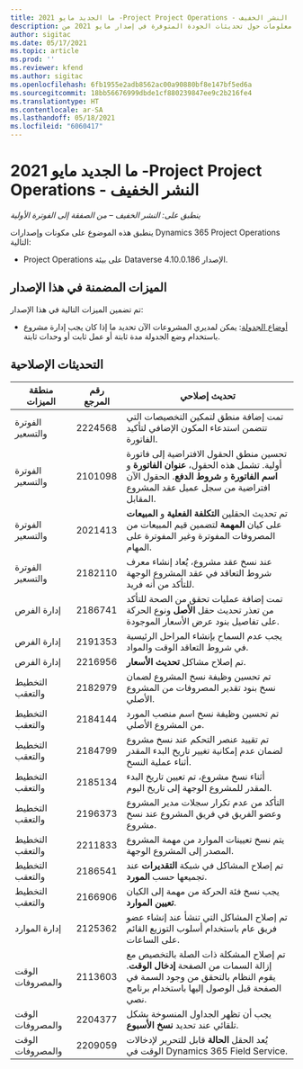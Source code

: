 ```yaml
---
title: ما الجديد مايو 2021 -Project Project Operations - النشر الخفيف
description: يوفر هذا الموضوع معلومات حول تحديثات الجودة المتوفرة في إصدار مايو 2021 من Project Operations - النشر الخفيف.
author: sigitac
ms.date: 05/17/2021
ms.topic: article
ms.prod: ''
ms.reviewer: kfend
ms.author: sigitac
ms.openlocfilehash: 6fb1955e2adb8562ac00a90880bf8e147bf5ed6a
ms.sourcegitcommit: 18bb56676999dbde1cf880239847ee9c2b216fe4
ms.translationtype: HT
ms.contentlocale: ar-SA
ms.lasthandoff: 05/18/2021
ms.locfileid: "6060417"
---
```

# <a name="whats-new-may-2021---project-operations-lite-deployment"></a>ما الجديد مايو 2021 -Project Project Operations - النشر الخفيف

_ينطبق على: النشر الخفيف – من الصفقة إلى الفوترة الأولية_

ينطبق هذه الموضوع على مكونات وإصدارات Dynamics 365 Project Operations التالية:

   - Project Operations على بيئة Dataverse الإصدار 4.10.0.186.

## <a name="features-included-in-this-release"></a>الميزات المضمنة في هذا الإصدار

تم تضمين الميزات التالية في هذا الإصدار:

- [أوضاع الجدولة](../../project-management/scheduling-modes.md): يمكن لمديري المشروعات الآن تحديد ما إذا كان يجب إدارة مشروع باستخدام وضع الجدولة مدة ثابتة أو عمل ثابت أو وحدات ثابتة.

## <a name="quality-updates"></a>التحديثات الإصلاحية

| **منطقة الميزات** | **رقم المرجع** | **تحديث إصلاحي** |
| --- | --- | --- |
| الفوترة والتسعير | 2224568  | تمت إضافة منطق لتمكين التخصيصات التي تتضمن استدعاء المكون الإضافي لتأكيد الفاتورة. |
| الفوترة والتسعير | 2101098 | تحسين منطق الحقول الافتراضية إلى فاتورة أولية. تشمل هذه الحقول، **عنوان الفاتورة** و **اسم الفاتورة** و **شروط الدفع**. الحقول الآن افتراضية من سجل عميل عقد المشروع المقابل. |
| الفوترة والتسعير | 2021413 | تم تحديث الحقلين **التكلفة الفعلية** و **المبيعات** على كيان **المهمة** لتضمين قيم المبيعات من المصروفات المفوترة وغير المفوترة على المهام. |
| الفوترة والتسعير | 2182110  | عند نسخ عقد مشروع، يُعاد إنشاء معرف شروط التعاقد في عقد المشروع الوجهة للتأكد من أنه فريد. |
| إدارة الفرص | 2186741 | تمت إضافة عمليات تحقق من الصحة للتأكد من تعذر تحديث حقل **الأصل** ونوع الحركة على تفاصيل بنود عرض الأسعار الموجودة. |
| إدارة الفرص | 2191353 | يجب عدم السماح بإنشاء المراحل الرئيسية في شروط التعاقد الوقت والمواد. |
| إدارة الفرص | 2216956  | تم إصلاح مشاكل **تحديث الأسعار**. |
| التخطيط والتعقب | 2182979 | تم تحسين وظيفة نسخ المشروع لضمان نسخ بنود تقدير المصروفات من المشروع الأصلي. |
| التخطيط والتعقب | 2184144  | تم تحسين وظيفة نسخ اسم منصب المورد من المشروع الأصلي. |
| التخطيط والتعقب | 2184799 | تم تقييد عنصر التحكم عند نسخ مشروع لضمان عدم إمكانية تغيير تاريخ البدء المقدر أثناء عملية النسخ. |
| التخطيط والتعقب | 2185134 | أثناء نسخ مشروع، تم تعيين تاريخ البدء المقدر للمشروع الوجهة إلى تاريخ اليوم. |
| التخطيط والتعقب | 2196373 | التأكد من عدم تكرار سجلات مدير المشروع وعضو الفريق في فريق المشروع عند نسخ مشروع. |
| التخطيط والتعقب | 2211833 | يتم نسخ تعيينات الموارد من مهمة المشروع المصدر إلى المشروع الوجهة. |
| التخطيط والتعقب | 2186541 | تم إصلاح المشاكل في شبكة **التقديرات** عند تجميعها حسب **المورد**. |
| التخطيط والتعقب | 2166906 | يجب نسخ فئة الحركة من مهمة إلى الكيان **تعيين الموارد**. |
| إدارة الموارد | 2125362 | تم إصلاح المشاكل التي تنشأ عند إنشاء عضو فريق عام باستخدام أسلوب التوزيع القائم على الساعات. |
| الوقت والمصروفات | 2113603 | تم إصلاح المشكلة ذات الصلة بالتخصيص مع إزالة السمات من الصفحة **إدخال الوقت**. يقوم النظام بالتحقق من وجود السمة في الصفحة قبل الوصول إليها باستخدام برنامج نصي. |
| الوقت والمصروفات | 2204377 | يجب أن تظهر الجداول المنسوخة بشكل تلقائي عند تحديد **نسخ الأسبوع**. |
| الوقت والمصروفات | 2209059 | يُعد الحقل **الحالة** قابل للتحرير لإدخالات الوقت في Dynamics 365 Field Service. |
